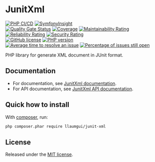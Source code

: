 # JunitXml

[![PHP CI/CD](https://github.com/llaumgui/JunitXml/workflows/PHP%20CI/CD/badge.svg?branch=master)](https://github.com/llaumgui/JunitXml/actions?query=workflow%3A"PHP+CI%2FCD") [![SymfonyInsight](https://insight.symfony.com/projects/ce42ebfd-027c-438e-bd0c-44ecf807d473/mini.svg)](https://insight.symfony.com/projects/ce42ebfd-027c-438e-bd0c-44ecf807d473)<br />
[![Quality Gate Status](https://sonarcloud.io/api/project_badges/measure?branch=master&project=llaumgui-github%3Ajunit-xml&metric=alert_status)](https://sonarcloud.io/dashboard?id=llaumgui-github%3Ajunit-xml&branch=master) [![Coverage](https://sonarcloud.io/api/project_badges/measure?project=llaumgui-github%3Ajunit-xml&metric=coverage)](https://sonarcloud.io/dashboard?id=llaumgui-github%3Ajunit-xml) [![Maintainability Rating](https://sonarcloud.io/api/project_badges/measure?project=llaumgui-github%3Ajunit-xml&metric=sqale_rating)](https://sonarcloud.io/dashboard?id=llaumgui-github%3Ajunit-xml) [![Reliability Rating](https://sonarcloud.io/api/project_badges/measure?project=llaumgui-github%3Ajunit-xml&metric=reliability_rating)](https://sonarcloud.io/dashboard?id=llaumgui-github%3Ajunit-xml) [![Security Rating](https://sonarcloud.io/api/project_badges/measure?project=llaumgui-github%3Ajunit-xml&metric=security_rating)](https://sonarcloud.io/dashboard?id=llaumgui-github%3Ajunit-xml)<br />
[![GitHub license](https://img.shields.io/github/license/llaumgui/JunitXml.svg)](https://github.com/llaumgui/JunitXml/blob/master/LICENSE) [![PHP version](https://badge.fury.io/ph/llaumgui%2Fjunit-xml.svg)](https://packagist.org/packages/llaumgui/junit-xml)<br />
[![Average time to resolve an issue](http://isitmaintained.com/badge/resolution/llaumgui/JunitXml.svg)](http://isitmaintained.com/project/llaumgui/JunitXml "Average time to resolve an issue") [![Percentage of issues still open](http://isitmaintained.com/badge/open/llaumgui/JunitXml.svg)](http://isitmaintained.com/project/llaumgui/JunitXml "Percentage of issues still open")

PHP library for generate XML document in JUnit format.

## Documentation

* For documentation, see [JunitXml documentation](https://llaumgui.github.io/JunitXml/).
* For API documentation, see [JunitXml API documentation](https://llaumgui.github.io/JunitXml/apigen).

## Quick how to install

With [composer](https://getcomposer.org/doc/00-intro.md#installation-linux-unix-osx), run:

```bash
php composer.phar require llaumgui/junit-xml
```

## License

Released under the [MIT license](http://www.opensource.org/licenses/MIT).
